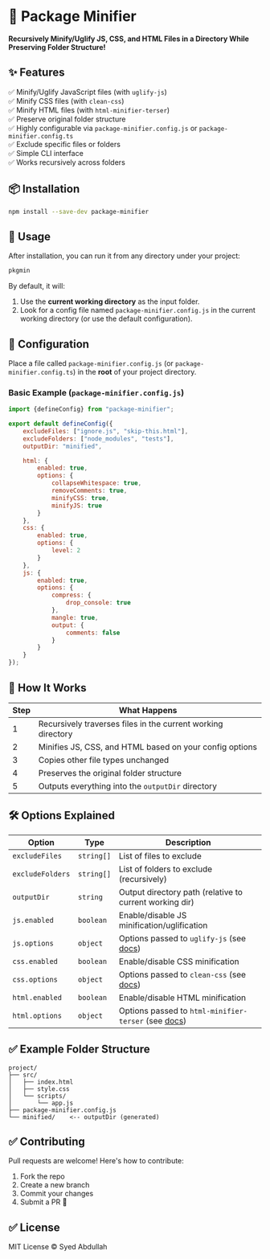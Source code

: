 # 📂 Package Minifier

**Recursively Minify/Uglify JS, CSS, and HTML Files in a Directory While Preserving Folder Structure!**

## ✨ Features

✅ Minify/Uglify JavaScript files (with `uglify-js`)  
✅ Minify CSS files (with `clean-css`)  
✅ Minify HTML files (with `html-minifier-terser`)  
✅ Preserve original folder structure  
✅ Highly configurable via `package-minifier.config.js` or `package-minifier.config.ts`  
✅ Exclude specific files or folders  
✅ Simple CLI interface  
✅ Works recursively across folders

## 📦 Installation


```bash
npm install --save-dev package-minifier
```

## 🚀 Usage

After installation, you can run it from any directory under your project:

```bash
pkgmin
```

By default, it will:

1. Use the **current working directory** as the input folder.
2. Look for a config file named `package-minifier.config.js` in the current working directory (or use the default configuration).

## 🔧 Configuration

Place a file called `package-minifier.config.js` (or `package-minifier.config.ts`) in the **root** of your project directory.

### Basic Example (`package-minifier.config.js`)

```javascript
import {defineConfig} from "package-minifier";

export default defineConfig({
    excludeFiles: ["ignore.js", "skip-this.html"],
    excludeFolders: ["node_modules", "tests"],
    outputDir: "minified",

    html: {
        enabled: true,
        options: {
            collapseWhitespace: true,
            removeComments: true,
            minifyCSS: true,
            minifyJS: true
        }
    },
    css: {
        enabled: true,
        options: {
            level: 2
        }
    },
    js: {
        enabled: true,
        options: {
            compress: {
                drop_console: true
            },
            mangle: true,
            output: {
                comments: false
            }
        }
    }
});
```

## 📁 How It Works

| Step | What Happens                                                 |
| ---- | ------------------------------------------------------------ |
| 1    | Recursively traverses files in the current working directory |
| 2    | Minifies JS, CSS, and HTML based on your config options      |
| 3    | Copies other file types unchanged                            |
| 4    | Preserves the original folder structure                      |
| 5    | Outputs everything into the `outputDir` directory            |

## 🛠 Options Explained

| Option           | Type       | Description                                                                             |
| ---------------- | ---------- | --------------------------------------------------------------------------------------- |
| `excludeFiles`   | `string[]` | List of files to exclude                                                                |
| `excludeFolders` | `string[]` | List of folders to exclude (recursively)                                                |
| `outputDir`      | `string`   | Output directory path (relative to current working dir)                                 |
| `js.enabled`     | `boolean`  | Enable/disable JS minification/uglification                                             |
| `js.options`     | `object`   | Options passed to `uglify-js` (see [docs](https://github.com/mishoo/UglifyJS))          |
| `css.enabled`    | `boolean`  | Enable/disable CSS minification                                                         |
| `css.options`    | `object`   | Options passed to `clean-css` (see [docs](https://github.com/jakubpawlowicz/clean-css)) |
| `html.enabled`   | `boolean`  | Enable/disable HTML minification                                                        |
| `html.options`   | `object`   | Options passed to `html-minifier-terser` (see [docs](https://github.com/terser/html-minifier-terser)) |


## ✅ Example Folder Structure

```
project/
├── src/
│   ├── index.html
│   ├── style.css
│   └── scripts/
│       └── app.js
├── package-minifier.config.js
└── minified/    <-- outputDir (generated)
```

## ✅ Contributing

Pull requests are welcome! Here's how to contribute:

1. Fork the repo
2. Create a new branch
3. Commit your changes
4. Submit a PR 🚀

## ✅ License

MIT License © Syed Abdullah
